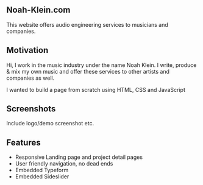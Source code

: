## Noah-Klein.com
This website offers audio engineering services to musicians and companies.


## Motivation
Hi, I work in the music industry under the name Noah Klein. I write, produce & mix my own music and offer these services to other artists and companies as well.

I wanted to build a page from scratch using HTML, CSS and JavaScript
 
## Screenshots
Include logo/demo screenshot etc.

## Features
* Responsive Landing page and project detail pages
* User friendly navigation, no dead ends
* Embedded Typeform
* Embedded Sideslider
